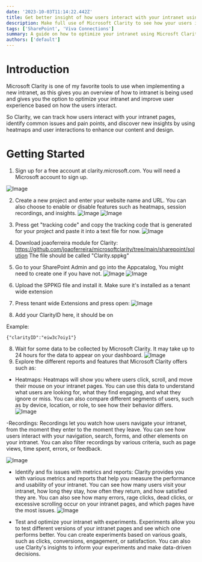 ```yaml
---
date: '2023-10-03T11:14:22.442Z'
title: Get better insight of how users interact with your intranet using Clarity.
description: Make full use of Microsoft Clarity to see how your users interact with your intranet and continuously improve it
tags: ['SharePoint', 'Viva Connections']
summary: A guide on how to optimize your intranet using Microsft Clarity
authors: ['default']
---
```


# Introduction

Microsoft Clarity is one of my favorite tools to use when implementing a new intranet, as this gives you an overview of how to intranet is being used and gives you the option to optimize your intranet and improve user experience based on how the users interact.

So Clarity, we can track how users interact with your intranet pages, identify common issues and pain points, and discover new insights by using heatmaps and user interactions to enhance our content and design.

# Getting Started

1. Sign up for a free account at clarity.microsoft.com. You will need a Microsoft account to sign up.

![Image](/static/images/assets/Clarity/1.png)

2. Create a new project and enter your website name and URL. You can also choose to enable or disable features such as heatmaps, session recordings, and insights.
   ![Image](/static/images/assets/Clarity/2.png)
   ![Image](/static/images/assets/Clarity/3.png)

3. Press get "tracking code" and copy the tracking code that is generated for your project and paste it into a text file for now.
   ![Image](/static/images/assets/Clarity/7.png)

4. Download joaoferreira module for Clarity: https://github.com/joaoferreira/microsoftclarity/tree/main/sharepoint/solution
   The file should be called "Clarity.sppkg"

5. Go to your SharePoint Admin and go into the Appcatalog, You might need to create one if you have not.
   ![Image](/static/images/assets/Clarity/4.png)
   ![Image](/static/images/assets/Clarity/5.png)

6. Upload the SPPKG file and install it. Make sure it's installed as a tenant wide extension

7. Press tenant wide Extensions and press open:
   ![Image](/static/images/assets/Clarity/6.png)
8. Add your ClarityID here, it should be on

Example:

```
{"clarityID":"eiw3c7oiy1"}
```

8. Wait for some data to be collected by Microsoft Clarity. It may take up to 24 hours for the data to appear on your dashboard.
   ![Image](/static/images/assets/Clarity/8.png)
9. Explore the different reports and features that Microsoft Clarity offers such as:

- Heatmaps: Heatmaps will show you where users click, scroll, and move their mouse on your intranet pages. You can use this data to understand what users are looking for, what they find engaging, and what they ignore or miss. You can also compare different segments of users, such as by device, location, or role, to see how their behavior differs.
  ![Image](/static/images/assets/Clarity/13.png)

-Recordings: Recordings let you watch how users navigate your intranet, from the moment they enter to the moment they leave. You can see how users interact with your navigation, search, forms, and other elements on your intranet. You can also filter recordings by various criteria, such as page views, time spent, errors, or feedback.

![Image](/static/images/assets/Clarity/12.png)

- Identify and fix issues with metrics and reports: Clarity provides you with various metrics and reports that help you measure the performance and usability of your intranet. You can see how many users visit your intranet, how long they stay, how often they return, and how satisfied they are. You can also see how many errors, rage clicks, dead clicks, or excessive scrolling occur on your intranet pages, and which pages have the most issues.
  ![Image](/static/images/assets/Clarity/11.png)

- Test and optimize your intranet with experiments. Experiments allow you to test different versions of your intranet pages and see which one performs better. You can create experiments based on various goals, such as clicks, conversions, engagement, or satisfaction. You can also use Clarity's insights to inform your experiments and make data-driven decisions.
